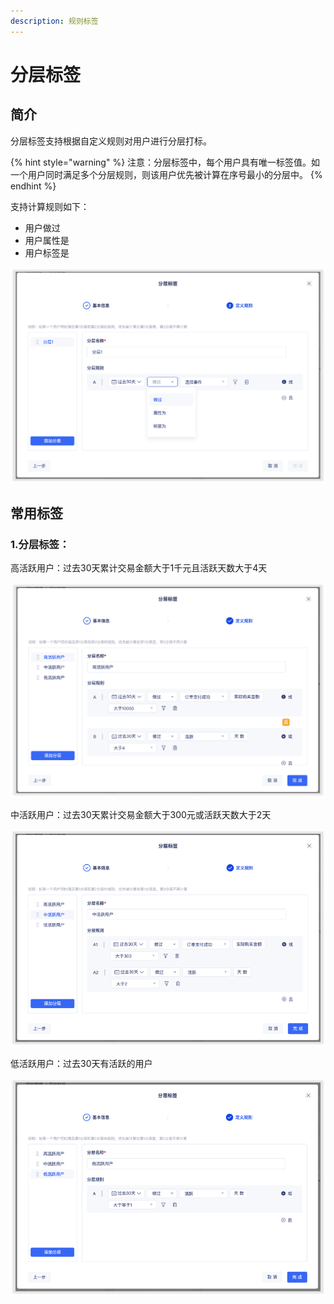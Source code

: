 ```yaml
---
description: 规则标签
---
```


# 分层标签

## 简介

分层标签支持根据自定义规则对用户进行分层打标。

{% hint style="warning" %}
注意：分层标签中，每个用户具有唯一标签值。如一个用户同时满足多个分层规则，则该用户优先被计算在序号最小的分层中。
{% endhint %}

支持计算规则如下：

* 用户做过
* 用户属性是
* 用户标签是

![](../../../../../../.gitbook/assets/image%20%28552%29.png)

## 常用标签

### 1.分层标签：

高活跃用户：过去30天累计交易金额大于1千元且活跃天数大于4天

![](../../../../../../.gitbook/assets/image%20%28545%29.png)

中活跃用户：过去30天累计交易金额大于300元或活跃天数大于2天

![](../../../../../../.gitbook/assets/image%20%28549%29.png)

低活跃用户：过去30天有活跃的用户

![](../../../../../../.gitbook/assets/image%20%28547%29.png)

